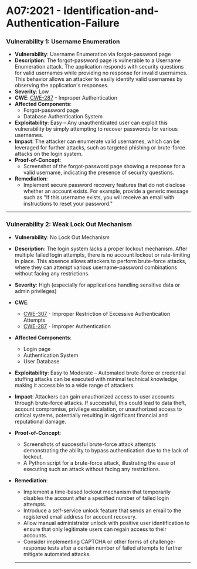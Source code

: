 # A07:2021 - Identification-and-Authentication-Failure

### Vulnerability 1: Username Enumeration

- **Vulnerability**: Username Enumeration via forgot-password page
- **Description**: The forgot-password page is vulnerable to a Username Enumeration attack. The application responds with security questions for valid usernames while providing no response for invalid usernames. This behavior allows an attacker to easily identify valid usernames by observing the application's responses.
- **Severity**: Low
- **CWE**: [CWE-287](https://cwe.mitre.org/data/definitions/287.html) - Improper Authentication
- **Affected Components**: 
  - Forgot-password page
  - Database Authentication System
- **Exploitability**: Easy – Any unauthenticated user can exploit this vulnerability by simply attempting to recover passwords for various usernames.
- **Impact**: The attacker can enumerate valid usernames, which can be leveraged for further attacks, such as targeted phishing or brute-force attacks on the login system.
- **Proof-of-Concept**: 
  - Screenshot of the forgot-password page showing a response for a valid username, indicating the presence of security questions.
- **Remediation**: 
  - Implement secure password recovery features that do not disclose whether an account exists. For example, provide a generic message such as "If this username exists, you will receive an email with instructions to reset your password."

---

### Vulnerability 2: Weak Lock Out Mechanism

- **Vulnerability**: No Lock Out Mechanism 
- **Description**: The login system lacks a proper lockout mechanism. After multiple failed login attempts, there is no account lockout or rate-limiting in place. This absence allows attackers to perform brute-force attacks, where they can attempt various username-password combinations without facing any restrictions.
- **Severity**: High (especially for applications handling sensitive data or admin privileges)
- **CWE**: 
  - [CWE-307](https://cwe.mitre.org/data/definitions/307.html) - Improper Restriction of Excessive Authentication Attempts
  - [CWE-287](https://cwe.mitre.org/data/definitions/287.html) - Improper Authentication
- **Affected Components**: 
  - Login page
  - Authentication System
  - User Database
- **Exploitability**: Easy to Moderate – Automated brute-force or credential stuffing attacks can be executed with minimal technical knowledge, making it accessible to a wide range of attackers.
- **Impact**: Attackers can gain unauthorized access to user accounts through brute-force attacks. If successful, this could lead to data theft, account compromise, privilege escalation, or unauthorized access to critical systems, potentially resulting in significant financial and reputational damage.
- **Proof-of-Concept**: 
  - Screenshots of successful brute-force attack attempts demonstrating the ability to bypass authentication due to the lack of lockout.
  - A Python script for a brute-force attack, illustrating the ease of executing such an attack without facing any restrictions.
- **Remediation**: 
  - Implement a time-based lockout mechanism that temporarily disables the account after a specified number of failed login attempts.
  - Introduce a self-service unlock feature that sends an email to the registered email address for account recovery.
  - Allow manual administrator unlock with positive user identification to ensure that only legitimate users can regain access to their accounts.
  - Consider implementing CAPTCHA or other forms of challenge-response tests after a certain number of failed attempts to further mitigate automated attacks.

  ---